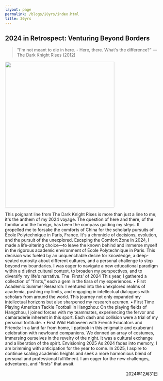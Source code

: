 ```yaml
---
layout: page
permalink: /blogs/20yrs/index.html
title: 20yrs
---
```


## 2024 in Retrospect: Venturing Beyond Borders
> "I'm not meant to die in here. - Here, there. What's the difference?" — The Dark Knight Rises (2012)

<img src="https://apollohong.github.io/images/batman_diehere.png" class="floatpic" width="360" height="480">

This poignant line from The Dark Knight Rises is more than just a line to me; it's the anthem of my 2024 voyage. The question of here and there, of the familiar and the foreign, has been the compass guiding my steps. It propelled me to forsake the comforts of China for the scholarly pursuits of École Polytechnique in Paris, France. It's a chronicle of decisions, evolution, and the pursuit of the unexplored.
Escaping the Comfort Zone
In 2024, I made a life-altering choice—to leave the known behind and immerse myself in the rigorous academic environment of École Polytechnique in Paris. This decision was fueled by an unquenchable desire for knowledge, a deep-seated curiosity about different cultures, and a personal challenge to step beyond my boundaries. I was eager to navigate a new educational paradigm within a distinct cultural context, to broaden my perspectives, and to diversify my life's narrative.
The 'Firsts' of 2024
This year, I gathered a collection of "firsts," each a gem in the tiara of my experiences.
•	First Academic Summer Research: I ventured into the unexplored realms of academia, pushing my limits, and engaging in intellectual dialogues with scholars from around the world. This journey not only expanded my intellectual horizons but also sharpened my research acumen.
•	First Time Playing American Tackle Football in Hangzhou: On the playing fields of Hangzhou, I joined forces with my teammates, experiencing the fervor and camaraderie inherent in this sport. Each dash and collision were a trial of my personal fortitude.
•	First Wild Halloween with French Educators and Friends: In a land far from home, I partook in this enigmatic and exuberant celebration with newfound companions. We donned an array of costumes, immersing ourselves in the revelry of the night. It was a cultural exchange and a liberation of the spirit.
Envisioning 2025
As 2024 fades into memory, I am brimming with anticipation for the year to come. In 2025, I aspire to continue scaling academic heights and seek a more harmonious blend of personal and professional fulfillment. I am eager for the new challenges, adventures, and "firsts" that await.


<p align="right">2024年12月31日</p>
